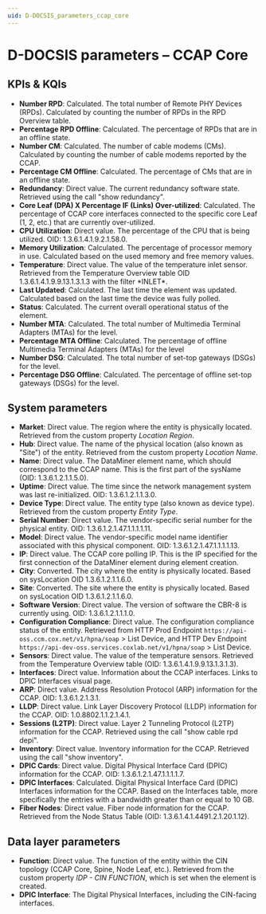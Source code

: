 ```yaml
---
uid: D-DOCSIS_parameters_ccap_core
---
```


# D-DOCSIS parameters – CCAP Core

## KPIs & KQIs

- **Number RPD**: Calculated. The total number of Remote PHY Devices (RPDs). Calculated by counting the number of RPDs in the RPD Overview table.
- **Percentage RPD Offline**: Calculated. The percentage of RPDs that are in an offline state.
- **Number CM**: Calculated. The number of cable modems (CMs). Calculated by counting the number of cable modems reported by the CCAP.
- **Percentage CM Offline**: Calculated. The percentage of CMs that are in an offline state.
- **Redundancy**: Direct value. The current redundancy software state. Retrieved using the call "show redundancy".
- **Core Leaf (DPA) X Percentage IF (Links) Over-utilized**: Calculated. The percentage of CCAP core interfaces connected to the specific core Leaf (1, 2, etc.) that are currently over-utilized.
- **CPU Utilization**: Direct value. The percentage of the CPU that is being utilized. OID: 1.3.6.1.4.1.9.2.1.58.0.
- **Memory Utilization**: Calculated. The percentage of processor memory in use. Calculated based on the used memory and free memory values.
- **Temperature**: Direct value. The value of the temperature inlet sensor. Retrieved from the Temperature Overview table OID 1.3.6.1.4.1.9.9.13.1.3.1.3 with the filter \*INLET*.
- **Last Updated**: Calculated. The last time the element was updated. Calculated based on the last time the device was fully polled.
- **Status**: Calculated. The current overall operational status of the element.
- **Number MTA**: Calculated. The total number of Multimedia Terminal Adapters (MTAs) for the level.
- **Percentage MTA Offline**: Calculated. The percentage of offline Multimedia Terminal Adapters (MTAs) for the level
- **Number DSG**: Calculated. The total number of set-top gateways (DSGs) for the level.
- **Percentage DSG Offline**: Calculated. The percentage of offline set-top gateways (DSGs) for the level.

## System parameters

- **Market**: Direct value. The region where the entity is physically located. Retrieved from the custom property *Location Region*.
- **Hub**: Direct value. The name of the physical location (also known as "Site") of the entity. Retrieved from the custom property *Location Name*.
- **Name**: Direct value. The DataMiner element name, which should correspond to the CCAP name. This is the first part of the sysName (OID: 1.3.6.1.2.1.1.5.0).
- **Uptime**: Direct value. The time since the network management system was last re-initialized. OID: 1.3.6.1.2.1.1.3.0.
- **Device Type**: Direct value. The entity type (also known as device type). Retrieved from the custom property *Entity Type*.
- **Serial Number**: Direct value. The vendor-specific serial number for the physical entity. OID: 1.3.6.1.2.1.47.1.1.1.1.11.
- **Model**: Direct value. The vendor-specific model name identifier associated with this physical component. OID: 1.3.6.1.2.1.47.1.1.1.1.13.
- **IP**: Direct value. The CCAP core polling IP. This is the IP specified for the first connection of the DataMiner element during element creation.
- **City**: Converted. The city where the entity is physically located. Based on sysLocation OID 1.3.6.1.2.1.1.6.0.
- **Site**: Converted. The site where the entity is physically located. Based on sysLocation OID 1.3.6.1.2.1.1.6.0.
- **Software Version**: Direct value. The version of software the CBR-8 is currently using. OID: 1.3.6.1.2.1.1.1.0.
- **Configuration Compliance**: Direct value. The configuration compliance status of the entity. Retrieved from HTTP Prod Endpoint `https://api-oss.ccm.cox.net/v1/hpna/soap` \> List Device, and HTTP Dev Endpoint `https://api-dev-oss.services.coxlab.net/v1/hpna/soap` \> List Device.
- **Sensors**: Direct value. The value of the temperature sensors. Retrieved from the Temperature Overview table (OID: 1.3.6.1.4.1.9.9.13.1.3.1.3).
- **Interfaces**: Direct value. Information about the CCAP interfaces. Links to DPIC Interfaces visual page.
- **ARP**: Direct value. Address Resolution Protocol (ARP) information for the CCAP. OID: 1.3.6.1.2.1.3.1.
- **LLDP**: Direct value. Link Layer Discovery Protocol (LLDP) information for the CCAP. OID: 1.0.8802.1.1.2.1.4.1.
- **Sessions (L2TP)**: Direct value. Layer 2 Tunneling Protocol (L2TP) information for the CCAP. Retrieved using the call "show cable rpd depi".
- **Inventory**: Direct value. Inventory information for the CCAP. Retrieved using the call "show inventory".
- **DPIC Cards**: Direct value. Digital Physical Interface Card (DPIC) information for the CCAP. OID: 1.3.6.1.2.1.47.1.1.1.1.7.
- **DPIC Interfaces**: Calculated. Digital Physical Interface Card (DPIC) Interfaces information for the CCAP. Based on the Interfaces table, more specifically the entries with a bandwidth greater than or equal to 10 GB.
- **Fiber Nodes**: Direct value. Fiber node information for the CCAP. Retrieved from the Node Status Table (OID: 1.3.6.1.4.1.4491.2.1.20.1.12).

## Data layer parameters

- **Function**: Direct value. The function of the entity within the CIN topology (CCAP Core, Spine, Node Leaf, etc.). Retrieved from the custom property *IDP - CIN FUNCTION*, which is set when the element is created.
- **DPIC Interface**: The Digital Physical Interfaces, including the CIN-facing interfaces.
